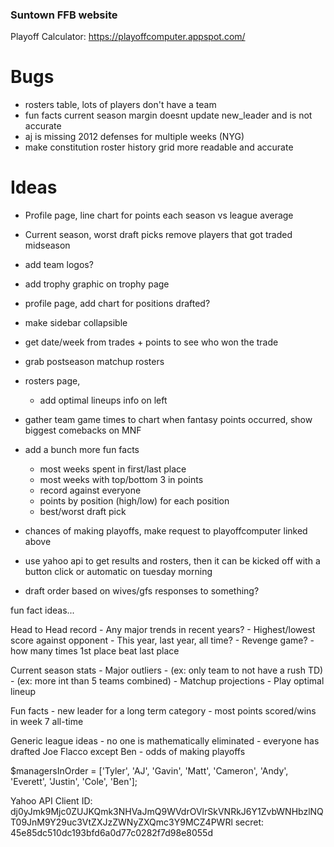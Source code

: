 ### Suntown FFB website
Playoff Calculator: https://playoffcomputer.appspot.com/

# Bugs
- rosters table, lots of players don't have a team
- fun facts current season margin doesnt update new_leader and is not accurate
- aj is missing 2012 defenses for multiple weeks (NYG)
- make constitution roster history grid more readable and accurate

# Ideas

- Profile page, line chart for points each season vs league average
- Current season, worst draft picks remove players that got traded midseason
- add team logos?
- add trophy graphic on trophy page
- profile page, add chart for positions drafted?
- make sidebar collapsible
- get date/week from trades + points to see who won the trade
- grab postseason matchup rosters
- rosters page,
    - add optimal lineups info on left
- gather team game times to chart when fantasy points occurred, show biggest comebacks on MNF
- add a bunch more fun facts
    - most weeks spent in first/last place
    - most weeks with top/bottom 3 in points
    - record against everyone
    - points by position (high/low) for each position
    - best/worst draft pick
- chances of making playoffs, make request to playoffcomputer linked above
- use yahoo api to get results and rosters, then it can be kicked off with a button click or automatic on tuesday morning

- draft order based on wives/gfs responses to something?



fun fact ideas...

Head to Head record
    - Any major trends in recent years?
    - Highest/lowest score against opponent
        - This year, last year, all time?
    - Revenge game? 
    - how many times 1st place beat last place
    
Current season stats
    - Major outliers
        - (ex: only team to not have a rush TD)
        - (ex: more int than 5 teams combined)
    - Matchup projections
    - Play optimal lineup

Fun facts
    - new leader for a long term category
    - most points scored/wins in week 7 all-time

Generic league ideas
    - no one is mathematically eliminated
    - everyone has drafted Joe Flacco except Ben
    - odds of making playoffs



$managersInOrder = ['Tyler', 'AJ', 'Gavin', 'Matt', 'Cameron', 'Andy', 'Everett', 'Justin', 'Cole', 'Ben'];

Yahoo API
Client ID: dj0yJmk9Mjc0ZUJKQmk3NHVaJmQ9WVdrOVlrSkVNRkJ6Y1ZvbWNHbzlNQT09JnM9Y29uc3VtZXJzZWNyZXQmc3Y9MCZ4PWRl
secret: 45e85dc510dc193bfd6a0d77c0282f7d98e8055d